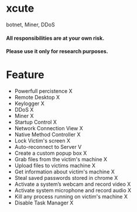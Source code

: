 # xcute
botnet, Miner, DDoS
#### All responsibilities are at your own risk.
#### Please use it only for research purposes.
# Feature
* Powerfull percistence X
* Remote Desktop X
* Keylogger X
* DDoS X
* Miner X
* Startup Control X
* Network Connection View X
* Native Method Controller X
* Lock Victim's screen X
* Auto-reconnect to Server V
* Create a custom popup box X
* Grab files from the victim's machine X
* Upload files to victims machine X
* Get information about victim's machine X
* Steal saved passwords stored in chrome X
* Activate a system’s webcam and record video X
* Activate system microphone and record audio X
* Kill any process running on victim's machine X
* Disable Task Manager X
